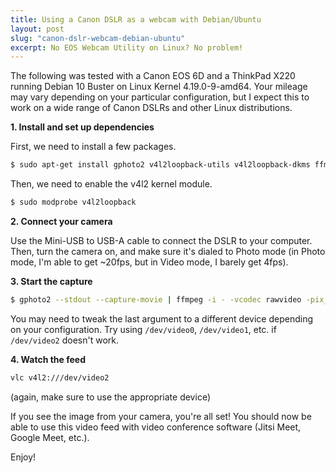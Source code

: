 ```yaml
---
title: Using a Canon DSLR as a webcam with Debian/Ubuntu
layout: post
slug: "canon-dslr-webcam-debian-ubuntu"
excerpt: No EOS Webcam Utility on Linux? No problem!
---
```


The following was tested with a Canon EOS 6D and a ThinkPad X220 running Debian 10 Buster on Linux Kernel 4.19.0-9-amd64. Your mileage may vary depending on your particular configuration, but I expect this to work on a wide range of Canon DSLRs and other Linux distributions.

**1. Install and set up dependencies**

First, we need to install a few packages.

```sh
$ sudo apt-get install gphoto2 v4l2loopback-utils v4l2loopback-dkms ffmpeg build-essential libelf-dev linux-headers-$(uname -r) unzip vlc
```

Then, we need to enable the v4l2 kernel module.

```sh
$ sudo modprobe v4l2loopback
```

**2. Connect your camera**

Use the Mini-USB to USB-A cable to connect the DSLR to your computer. Then, turn the camera on, and make sure it's dialed to Photo mode (in Photo mode, I'm able to get ~20fps, but in Video mode, I barely get 4fps).

**3. Start the capture**

```sh
$ gphoto2 --stdout --capture-movie | ffmpeg -i - -vcodec rawvideo -pix_fmt yuv420p -threads 0 -f v4l2 /dev/video2
```

You may need to tweak the last argument to a different device depending on your configuration. Try using `/dev/video0`, `/dev/video1`, etc. if `/dev/video2` doesn't work.

**4. Watch the feed**

```sh
vlc v4l2:///dev/video2
```

(again, make sure to use the appropriate device)

If you see the image from your camera, you're all set! You should now be able to use this video feed with video conference software (Jitsi Meet, Google Meet, etc.).

Enjoy!
